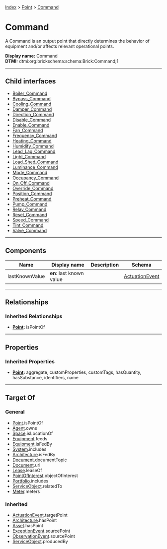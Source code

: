 [Index](../../index.md) > [Point](../Point.md) > [Command](#)
# Command

A Command is an output point that directly determines the behavior of equipment and/or affects relevant operational points.


**Display name:** Command<br />
**DTMI:** dtmi:org:brickschema:schema:Brick:Command;1

---

## Child interfaces
* [Boiler_Command](Boiler-.md)
* [Bypass_Command](Bypass-.md)
* [Cooling_Command](Cooling-.md)
* [Damper_Command](Damper-/Damper_Command.md)
* [Direction_Command](Direction-.md)
* [Disable_Command](Disable-/Disable_Command.md)
* [Enable_Command](Enable-/Enable_Command.md)
* [Fan_Command](Fan-/Fan_Command.md)
* [Frequency_Command](Frequency-/Frequency_Command.md)
* [Heating_Command](Heating-.md)
* [Humidify_Command](Humidify-.md)
* [Lead_Lag_Command](Lead_Lag-.md)
* [Light_Command](Light-.md)
* [Load_Shed_Command](Load_Shed-/Load_Shed_Command.md)
* [Luminance_Command](Luminance-.md)
* [Mode_Command](Mode-/Mode_Command.md)
* [Occupancy_Command](Occupancy-.md)
* [On_Off_Command](On_Off-/On_Off_Command.md)
* [Override_Command](Override-/Override_Command.md)
* [Position_Command](Position-/Position_Command.md)
* [Preheat_Command](Preheat-.md)
* [Pump_Command](Pump-.md)
* [Relay_Command](Relay-.md)
* [Reset_Command](Reset-/Reset_Command.md)
* [Speed_Command](Speed-.md)
* [Tint_Command](Tint-.md)
* [Valve_Command](Valve-/Valve_Command.md)

---

## Components

|Name|Display name|Description|Schema|
|-|-|-|-|
|lastKnownValue|**en**: last known value||[ActuationEvent](../../Event/Point-/ActuationEvent.md)|

---

## Relationships

### Inherited Relationships
* **[Point](../Point.md):** isPointOf

---

## Properties

### Inherited Properties
* **[Point](../Point.md):** aggregate, customProperties, customTags, hasQuantity, hasSubstance, identifiers, name

---

## Target Of
### General
* [Point](../Point.md).isPointOf
* [Agent](../../Agent/Agent.md).owns
* [Space](../../Space/Space.md).isLocationOf
* [Equipment](../../Asset/Equipment/Equipment.md).feeds
* [Equipment](../../Asset/Equipment/Equipment.md).isFedBy
* [System](../../Collection/System/System.md).includes
* [Architecture](../../Space/Architecture/Architecture.md).isFedBy
* [Document](../../Information/Document/Document.md).documentTopic
* [Document](../../Information/Document/Document.md).url
* [Lease](../../Event/Lease.md).leaseOf
* [PointOfInterest](../../Information/PointOfInterest.md).objectOfInterest
* [Portfolio](../../Collection/Portfolio.md).includes
* [ServiceObject](../../Information/ServiceObject/ServiceObject.md).relatedTo
* [Meter](../../Asset/Equipment/Meter/Meter.md).meters
### Inherited
* [ActuationEvent](../../Event/Point-/ActuationEvent.md).targetPoint
* [Architecture](../../Space/Architecture/Architecture.md).hasPoint
* [Asset](../../Asset/Asset.md).hasPoint
* [ExceptionEvent](../../Event/Point-/ExceptionEvent.md).sourcePoint
* [ObservationEvent](../../Event/Point-/ObservationEvent/ObservationEvent.md).sourcePoint
* [ServiceObject](../../Information/ServiceObject/ServiceObject.md).producedBy
